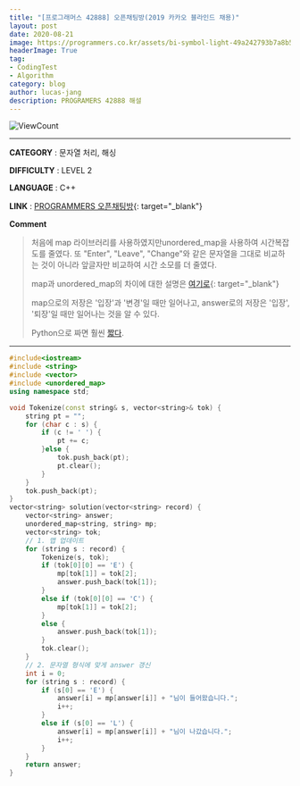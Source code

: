 ```yaml
---
title: "[프로그래머스 42888] 오픈채팅방(2019 카카오 블라인드 채용)"
layout: post
date: 2020-08-21
image: https://programmers.co.kr/assets/bi-symbol-light-49a242793b7a8b540cfc3489b918e3bb2a6724f1641572c14c575265d7aeea38.png
headerImage: True
tag:
- CodingTest
- Algorithm
category: blog
author: lucas-jang
description: PROGRAMERS 42888 해설
---
```


![ViewCount](https://views.whatilearened.today/views/github/<user>/<repo>.svg)

---

**CATEGORY** : 문자열 처리, 해싱

**DIFFICULTY** : LEVEL 2

**LANGUAGE** : C++

**LINK** : [PROGRAMMERS 오픈채팅방](https://programmers.co.kr/learn/courses/30/lessons/42888){: target="_blank"}

**Comment**

> 처음에 map 라이브러리를 사용하였지만unordered_map을 사용하여 시간복잡도를 줄였다. 또 "Enter", "Leave", "Change"와 같은 문자열을 그대로 비교하는 것이 아니라 앞글자만 비교하여 시간 소모를 더 줄였다.
>
> map과 unordered_map의 차이에 대한 설명은 [여기로](https://kamang-it.tistory.com/entry/mapunorderedmapC%EC%97%90%EC%84%9C-map%EB%94%95%EC%85%94%EB%84%88%EB%A6%ACdictionary-%EC%97%B0%EA%B4%80%EB%B0%B0%EC%97%B4associate-array%ED%95%B4%EC%8B%9C%EB%A7%B5hash-map%EC%82%AC%EC%9A%A9%ED%95%98%EA%B8%B0map%EA%B3%BC-unorderedmap-%EA%B7%B8%EB%A6%AC%EA%B3%A0-%EC%B0%A8%EC%9D%B4%EC%A0%90){: target="_blank"}
>
> map으로의 저장은 '입장'과 '변경'일 때만 일어나고, answer로의 저장은 '입장', '퇴장'일 때만 일어나는 것을 알 수 있다.
>
> Python으로 짜면 훨씬 [짧다](https://json1995.tistory.com/entry/Python%ED%94%84%EB%A1%9C%EA%B7%B8%EB%9E%98%EB%A8%B8%EC%8A%A4Level-2-%EC%98%A4%ED%94%88%EC%B1%84%ED%8C%85%EB%B0%A9).

---

```c++
#include<iostream>
#include <string>
#include <vector>
#include <unordered_map>
using namespace std;

void Tokenize(const string& s, vector<string>& tok) {
	string pt = "";
	for (char c : s) {
		if (c != ' ') {
			pt += c;
		}else {
			tok.push_back(pt);
			pt.clear();
		}
	}
	tok.push_back(pt);
}
vector<string> solution(vector<string> record) {
	vector<string> answer;
	unordered_map<string, string> mp;
	vector<string> tok;
	// 1. 맵 업데이트
	for (string s : record) {
		Tokenize(s, tok);
		if (tok[0][0] == 'E') {
			mp[tok[1]] = tok[2];
			answer.push_back(tok[1]);
		}
		else if (tok[0][0] == 'C') {
			mp[tok[1]] = tok[2];
		}
		else {
			answer.push_back(tok[1]);
		}
		tok.clear();
	}
	// 2. 문자열 형식에 맞게 answer 갱신
	int i = 0;
	for (string s : record) {
		if (s[0] == 'E') {
			answer[i] = mp[answer[i]] + "님이 들어왔습니다.";
			i++;
		}
		else if (s[0] == 'L') {
			answer[i] = mp[answer[i]] + "님이 나갔습니다.";
			i++;
		}
	}
	return answer;
}
```

